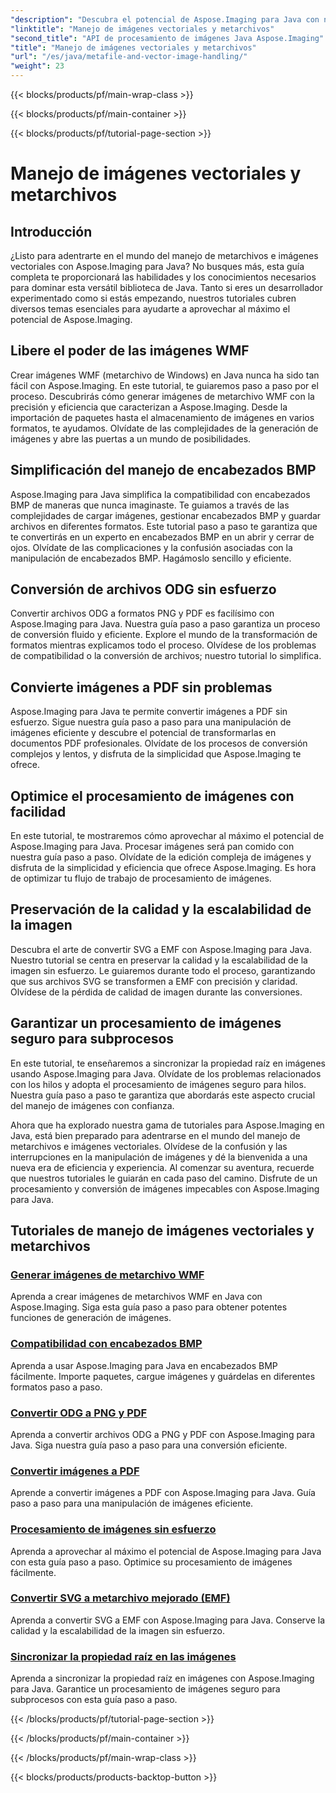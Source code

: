 ```yaml
---
"description": "Descubra el potencial de Aspose.Imaging para Java con nuestros tutoriales paso a paso. Cree imágenes de metarchivos WMF, gestione encabezados BMP y mucho más fácilmente."
"linktitle": "Manejo de imágenes vectoriales y metarchivos"
"second_title": "API de procesamiento de imágenes Java Aspose.Imaging"
"title": "Manejo de imágenes vectoriales y metarchivos"
"url": "/es/java/metafile-and-vector-image-handling/"
"weight": 23
---
```


{{< blocks/products/pf/main-wrap-class >}}

{{< blocks/products/pf/main-container >}}

{{< blocks/products/pf/tutorial-page-section >}}

# Manejo de imágenes vectoriales y metarchivos

## Introducción

¿Listo para adentrarte en el mundo del manejo de metarchivos e imágenes vectoriales con Aspose.Imaging para Java? No busques más, esta guía completa te proporcionará las habilidades y los conocimientos necesarios para dominar esta versátil biblioteca de Java. Tanto si eres un desarrollador experimentado como si estás empezando, nuestros tutoriales cubren diversos temas esenciales para ayudarte a aprovechar al máximo el potencial de Aspose.Imaging.

## Libere el poder de las imágenes WMF

Crear imágenes WMF (metarchivo de Windows) en Java nunca ha sido tan fácil con Aspose.Imaging. En este tutorial, te guiaremos paso a paso por el proceso. Descubrirás cómo generar imágenes de metarchivo WMF con la precisión y eficiencia que caracterizan a Aspose.Imaging. Desde la importación de paquetes hasta el almacenamiento de imágenes en varios formatos, te ayudamos. Olvídate de las complejidades de la generación de imágenes y abre las puertas a un mundo de posibilidades.

## Simplificación del manejo de encabezados BMP

Aspose.Imaging para Java simplifica la compatibilidad con encabezados BMP de maneras que nunca imaginaste. Te guiamos a través de las complejidades de cargar imágenes, gestionar encabezados BMP y guardar archivos en diferentes formatos. Este tutorial paso a paso te garantiza que te convertirás en un experto en encabezados BMP en un abrir y cerrar de ojos. Olvídate de las complicaciones y la confusión asociadas con la manipulación de encabezados BMP. Hagámoslo sencillo y eficiente.

## Conversión de archivos ODG sin esfuerzo

Convertir archivos ODG a formatos PNG y PDF es facilísimo con Aspose.Imaging para Java. Nuestra guía paso a paso garantiza un proceso de conversión fluido y eficiente. Explore el mundo de la transformación de formatos mientras explicamos todo el proceso. Olvídese de los problemas de compatibilidad o la conversión de archivos; nuestro tutorial lo simplifica.

## Convierte imágenes a PDF sin problemas

Aspose.Imaging para Java te permite convertir imágenes a PDF sin esfuerzo. Sigue nuestra guía paso a paso para una manipulación de imágenes eficiente y descubre el potencial de transformarlas en documentos PDF profesionales. Olvídate de los procesos de conversión complejos y lentos, y disfruta de la simplicidad que Aspose.Imaging te ofrece.

## Optimice el procesamiento de imágenes con facilidad

En este tutorial, te mostraremos cómo aprovechar al máximo el potencial de Aspose.Imaging para Java. Procesar imágenes será pan comido con nuestra guía paso a paso. Olvídate de la edición compleja de imágenes y disfruta de la simplicidad y eficiencia que ofrece Aspose.Imaging. Es hora de optimizar tu flujo de trabajo de procesamiento de imágenes.

## Preservación de la calidad y la escalabilidad de la imagen

Descubra el arte de convertir SVG a EMF con Aspose.Imaging para Java. Nuestro tutorial se centra en preservar la calidad y la escalabilidad de la imagen sin esfuerzo. Le guiaremos durante todo el proceso, garantizando que sus archivos SVG se transformen a EMF con precisión y claridad. Olvídese de la pérdida de calidad de imagen durante las conversiones.

## Garantizar un procesamiento de imágenes seguro para subprocesos

En este tutorial, te enseñaremos a sincronizar la propiedad raíz en imágenes usando Aspose.Imaging para Java. Olvídate de los problemas relacionados con los hilos y adopta el procesamiento de imágenes seguro para hilos. Nuestra guía paso a paso te garantiza que abordarás este aspecto crucial del manejo de imágenes con confianza.

Ahora que ha explorado nuestra gama de tutoriales para Aspose.Imaging en Java, está bien preparado para adentrarse en el mundo del manejo de metarchivos e imágenes vectoriales. Olvídese de la confusión y las interrupciones en la manipulación de imágenes y dé la bienvenida a una nueva era de eficiencia y experiencia. Al comenzar su aventura, recuerde que nuestros tutoriales le guiarán en cada paso del camino. Disfrute de un procesamiento y conversión de imágenes impecables con Aspose.Imaging para Java.
## Tutoriales de manejo de imágenes vectoriales y metarchivos
### [Generar imágenes de metarchivo WMF](./generate-wmf-metafile-images/)
Aprenda a crear imágenes de metarchivos WMF en Java con Aspose.Imaging. Siga esta guía paso a paso para obtener potentes funciones de generación de imágenes.
### [Compatibilidad con encabezados BMP](./bmp-header-support/)
Aprenda a usar Aspose.Imaging para Java en encabezados BMP fácilmente. Importe paquetes, cargue imágenes y guárdelas en diferentes formatos paso a paso.
### [Convertir ODG a PNG y PDF](./odg-file-format-support/)
Aprenda a convertir archivos ODG a PNG y PDF con Aspose.Imaging para Java. Siga nuestra guía paso a paso para una conversión eficiente.
### [Convertir imágenes a PDF](./pdf-dpi-settings-configuration/)
Aprende a convertir imágenes a PDF con Aspose.Imaging para Java. Guía paso a paso para una manipulación de imágenes eficiente.
### [Procesamiento de imágenes sin esfuerzo](./otg-file-format-support/)
Aprenda a aprovechar al máximo el potencial de Aspose.Imaging para Java con esta guía paso a paso. Optimice su procesamiento de imágenes fácilmente.
### [Convertir SVG a metarchivo mejorado (EMF)](./convert-svg-to-enhanced-metafile/)
Aprenda a convertir SVG a EMF con Aspose.Imaging para Java. Conserve la calidad y la escalabilidad de la imagen sin esfuerzo.
### [Sincronizar la propiedad raíz en las imágenes](./synchronize-root-property-in-images/)
Aprenda a sincronizar la propiedad raíz en imágenes con Aspose.Imaging para Java. Garantice un procesamiento de imágenes seguro para subprocesos con esta guía paso a paso.

{{< /blocks/products/pf/tutorial-page-section >}}

{{< /blocks/products/pf/main-container >}}

{{< /blocks/products/pf/main-wrap-class >}}

{{< blocks/products/products-backtop-button >}}